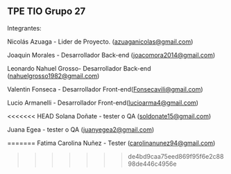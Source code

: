 ## TPE TIO Grupo 27

Integrantes:

Nicolás Azuaga - Lider de Proyecto. (azuaganicolas@gmail.com)

Joaquin Morales - Desarrollador Back-end (joacomora2014@gmail.com)

Leonardo Nahuel Grosso- Desarrollador Back-end (nahuelgrosso1982@gmail.com)

Valentin Fonseca - Desarrollador Front-end(Fonsecavili@gmail.com)

Lucio Armanelli - Desarrollador Front-end(lucioarma4@gmail.com)

<<<<<<< HEAD
Solana Doñate - tester o QA (soldonate15@gmail.com)

Juana Egea - tester o QA (juanyegea2@gmail.com)

=======
Fatima Carolina Nuñez - Tester (carolinanunez94@gmail.com)
>>>>>>> de4bd9caa75eed869f95f6e2c8898de446c4956e
